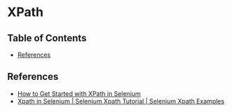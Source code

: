 # XPath

## Table of Contents

<!-- START doctoc generated TOC please keep comment here to allow auto update -->
<!-- DON'T EDIT THIS SECTION, INSTEAD RE-RUN doctoc TO UPDATE -->

- [References](#references)

<!-- END doctoc generated TOC please keep comment here to allow auto update -->

## References

- [How to Get Started with XPath in Selenium](https://www.edureka.co/blog/xpath-in-selenium)
- [Xpath in Selenium | Selenium Xpath Tutorial | Selenium Xpath Examples](https://www.youtube.com/watch?v=9-iVt0MIqNY)
